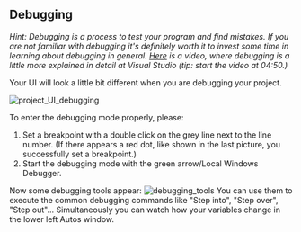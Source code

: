 <!-- ---  
title: Creative Coding II
author: Franziska Pätzold
affiliation: Film University Babelsberg KONRAD WOLF
date: Summer term 20
---   -->

## Debugging

_Hint: Debugging is a process to test your program and find mistakes. If you are not familiar with debugging it's definitely worth it to invest some time in learning about debugging in general. [Here](https://youtu.be/0ebzPwixrJA?t=289) is a video, where debugging is a little more explained in detail at Visual Studio (tip: start the video at 04:50.)_

Your UI will look a little bit different when you are debugging your project. 

![project_UI_debugging](additional_material/img/debugging/9.png)

To enter the debugging mode properly, please:

1. Set a breakpoint with a double click on the grey line next to the line number. (If there appears a red dot, like shown in the last picture, you successfully set a breakpoint.)
2. Start the debugging mode with the green arrow/Local Windows Debugger. 

Now some debugging tools appear: 
![debugging_tools](additional_material/img/debugging/10.png)
You can use them to execute the common debugging commands like "Step into", "Step over", "Step out"...
Simultaneously you can watch how your variables change in the lower left Autos window. 